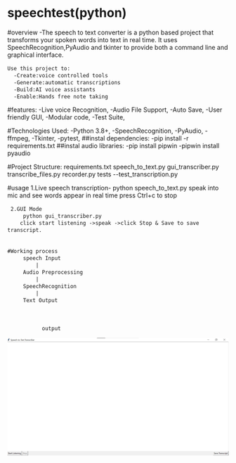 # speechtest(python)
   #overview
     -The speech to text converter is a python based project that transforms your spoken words
    into text in real time.
    It uses SpeechRecognition,PyAudio and tkinter to provide both a command line and graphical
    interface.

    Use this project to:
      -Create:voice controlled tools
      -Generate:automatic transcriptions
      -Build:AI voice assistants
      -Enable:Hands free note taking

  #features:
     -Live voice Recognition,
     -Audio File Support,
     -Auto Save,
     -User friendly GUI,
     -Modular code,
     -Test Suite,

  #Technologies Used:
     -Python 3.8+,
     -SpeechRecognition,
     -PyAudio,
     -ffmpeg,
     -Tkinter,
     -pytest,
  ##instal dependencies:
     -pip install -r requirements.txt
  ##instal audio libraries:
     -pip install pipwin
     -pipwin install pyaudio

     
#Project Structure:
    requirements.txt
    speech_to_text.py
    gui_transcriber.py
    transcribe_files.py
    recorder.py
    tests
      --test_transcription.py

  #usage
     1.Live speech transcription-
        python speech_to_text.py
      speak into mic and see words appear in real time
       press Ctrl+c to stop

     2.GUI Mode
         python gui_transcriber.py
        click start listening ->speak ->click Stop & Save to save transcript.


    #Working process
         speech Input
             |
         Audio Preprocessing
             |
         SpeechRecognition
             |
         Text Output



               output
![Preview](https://github.com/Madhuri-79/speechtest/blob/a633dcd1d965642ae6dfd824f5ad811cc8d55cb0/speech.png)
  

     
     
    
